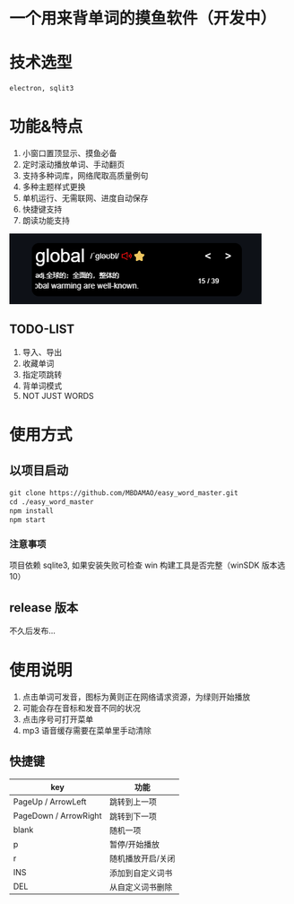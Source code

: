 # 一个用来背单词的摸鱼软件（开发中）

# 技术选型

    electron, sqlit3

# 功能&特点

1. 小窗口置顶显示、摸鱼必备
2. 定时滚动播放单词、手动翻页
3. 支持多种词库，网络爬取高质量例句
4. 多种主题样式更换
5. 单机运行、无需联网、进度自动保存
6. 快捷键支持
7. 朗读功能支持

![p1](https://github.com/MBDAMAO/easy_word_master/blob/master/doc/m1.png)

## TODO-LIST

1. 导入、导出
2. 收藏单词
3. 指定项跳转
4. 背单词模式
5. NOT JUST WORDS

# 使用方式

## 以项目启动

```shell
git clone https://github.com/MBDAMAO/easy_word_master.git
cd ./easy_word_master
npm install
npm start
```

### 注意事项

项目依赖 sqlite3, 如果安装失败可检查 win 构建工具是否完整（winSDK 版本选 10）

## release 版本

不久后发布...

# 使用说明

1. 点击单词可发音，图标为黄则正在网络请求资源，为绿则开始播放
2. 可能会存在音标和发音不同的状况
3. 点击序号可打开菜单
4. mp3 语音缓存需要在菜单里手动清除

## 快捷键

| key                   | 功能        |
|-----------------------|-----------|
| PageUp / ArrowLeft    | 跳转到上一项    |
| PageDown / ArrowRight | 跳转到下一项    |
| blank                 | 随机一项      |
| p                     | 暂停/开始播放   |
| r                     | 随机播放开启/关闭 |
| INS                   | 添加到自定义词书  |
| DEL                   | 从自定义词书删除  |
